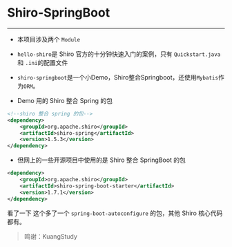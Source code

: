 # Shiro-SpringBoot

---

- 本项目涉及两个 `Module`
- `hello-shiro`是 Shiro 官方的十分钟快速入门的案例，只有 `Quickstart.java`和 `.ini`的配置文件
- `shiro-springboot`是一个小Demo，Shiro整合Springboot，还使用`Mybatis`作为`ORM`。



- Demo 用的 Shiro 整合 Spring 的包

```xml
<!--shiro 整合 spring 的包-->
<dependency>
    <groupId>org.apache.shiro</groupId>
    <artifactId>shiro-spring</artifactId>
    <version>1.5.3</version>
</dependency>
```

- 但网上的一些开源项目中使用的是 Shiro 整合 SpringBoot 的包

```xml
<dependency>
    <groupId>org.apache.shiro</groupId>
    <artifactId>shiro-spring-boot-starter</artifactId>
    <version>1.7.1</version>
</dependency>
```

看了一下 这个多了一个 `spring-boot-autoconfigure` 的包，其他 Shiro 核心代码都有。



> 鸣谢：KuangStudy